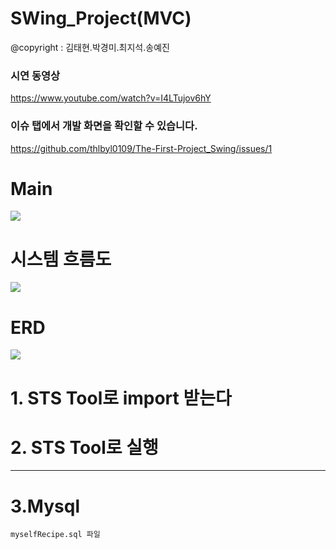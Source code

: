 # SWing_Project(MVC)
 @copyright :  김태현.박경미.최지석.송예진
 ### 시연 동영상 
 https://www.youtube.com/watch?v=I4LTujov6hY

 ### 이슈 탭에서 개발 화면을 확인할 수 있습니다. 
 https://github.com/thlbyl0109/The-First-Project_Swing/issues/1
 
# Main
 
  
  
  <img src ="https://github.com/thlbyl0109/The-First-Project_Swing/blob/master/document/main.png">
     
     
     
     
 
 # 시스템 흐름도
   
   <img src ="https://github.com/thlbyl0109/The-First-Project_Swing/blob/master/document/SystemFlow.jpeg">
 
 # ERD 
   <img src ="https://github.com/thlbyl0109/The-First-Project_Swing/blob/master/document/ERD.png">
   
 # 
 

# 1. STS Tool로 import 받는다 
  
# 2. STS Tool로 실행 
 


****

# 3.Mysql

    myselfRecipe.sql 파일
